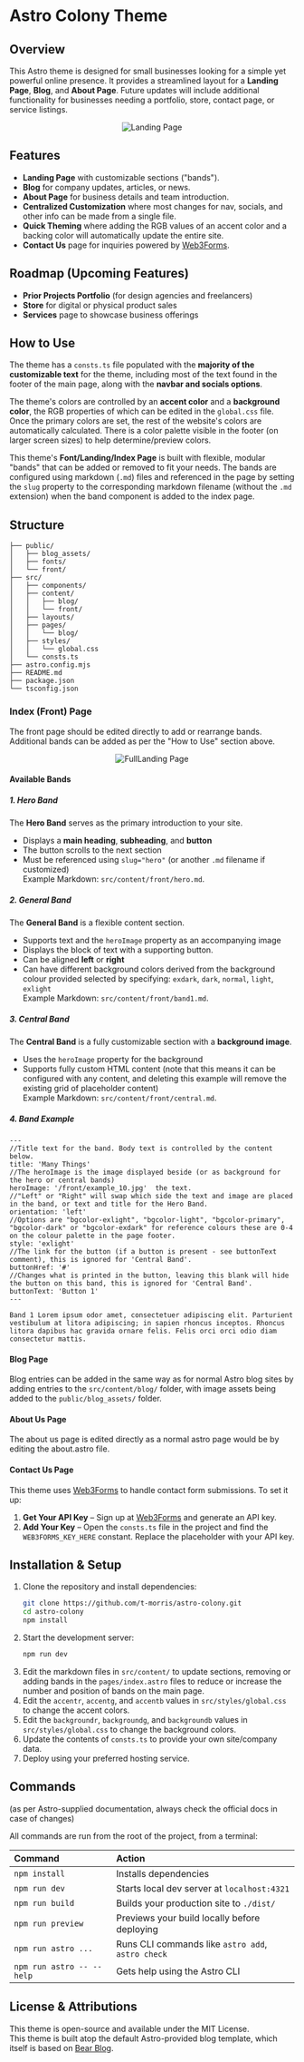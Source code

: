 # Astro Colony Theme

## Overview
This Astro theme is designed for small businesses looking for a simple yet powerful online presence. It provides a streamlined layout for a **Landing Page**, **Blog**, and **About Page**. Future updates will include additional functionality for businesses needing a portfolio, store, contact page, or service listings.

<p align="center">
  <img src="https://github.com/t-morris/astro-colony/raw/main/Landing.png?raw=true" alt="Landing Page"/>
</p>

## Features
- **Landing Page** with customizable sections ("bands").
- **Blog** for company updates, articles, or news.
- **About Page** for business details and team introduction.
- **Centralized Customization** where most changes for nav, socials, and other info can be made from a single file.
- **Quick Theming** where adding the RGB values of an accent color and a backing color will automatically update the entire site.
- **Contact Us** page for inquiries powered by [Web3Forms](https://web3forms.com/).

## Roadmap (Upcoming Features)
- **Prior Projects Portfolio** (for design agencies and freelancers)
- **Store** for digital or physical product sales
- **Services** page to showcase business offerings

## How to Use
The theme has a `consts.ts` file populated with the **majority of the customizable text** for the theme, including most of the text found in the footer of the main page, along with the **navbar and socials options**.

The theme's colors are controlled by an **accent color** and a **background color**, the RGB properties of which can be edited in the `global.css` file. Once the primary colors are set, the rest of the website's colors are automatically calculated. There is a color palette visible in the footer (on larger screen sizes) to help determine/preview colors.

This theme's **Font/Landing/Index Page** is built with flexible, modular "bands" that can be added or removed to fit your needs. The bands are configured using markdown (`.md`) files and referenced in the page by setting the `slug` property to the corresponding markdown filename (without the `.md` extension) when the band component is added to the index page.

## Structure

```text
├── public/
│   ├── blog_assets/
│   ├── fonts/
│   └── front/
├── src/
│   ├── components/
│   ├── content/
│   │   ├── blog/
│   │   └── front/
│   ├── layouts/
│   ├── pages/
│   │   └── blog/
│   ├── styles/
│   │   └── global.css
│   └── consts.ts
├── astro.config.mjs
├── README.md
├── package.json
└── tsconfig.json
```

### Index (Front) Page
The front page should be edited directly to add or rearrange bands. Additional bands can be added as per the "How to Use" section above.

<p align="center">
  <img src="https://github.com/t-morris/astro-colony/blob/main/LandingFull.png?raw=true" alt="FullLanding Page"/>
</p>

#### Available Bands

##### 1. Hero Band
The **Hero Band** serves as the primary introduction to your site.
- Displays a **main heading**, **subheading**, and **button**
- The button scrolls to the next section
- Must be referenced using `slug="hero"` (or another `.md` filename if customized)  
Example Markdown: `src/content/front/hero.md`.

##### 2. General Band
The **General Band** is a flexible content section.
- Supports text and the `heroImage` property as an accompanying image
- Displays the block of text with a supporting button.
- Can be aligned **left** or **right**
- Can have different background colors derived from the background colour provided selected by specifying: `exdark`, `dark`, `normal`, `light`, `exlight`  
Example Markdown: `src/content/front/band1.md`.

##### 3. Central Band
The **Central Band** is a fully customizable section with a **background image**.
- Uses the `heroImage` property for the background
- Supports fully custom HTML content (note that this means it can be configured with any content, and deleting this example will remove the existing grid of placeholder content)  
Example Markdown: `src/content/front/central.md`.

##### 4. Band Example

```text
---
//Title text for the band. Body text is controlled by the content below.
title: 'Many Things' 
//The heroImage is the image displayed beside (or as background for the hero or central bands)
heroImage: '/front/example_10.jpg'  the text.
//"Left" or "Right" will swap which side the text and image are placed in the band, or text and title for the Hero Band.
orientation: 'left' 
//Options are "bgcolor-exlight", "bgcolor-light", "bgcolor-primary", "bgcolor-dark" or "bgcolor-exdark" for reference colours these are 0-4 on the colour palette in the page footer.
style: 'exlight'
//The link for the button (if a button is present - see buttonText comment), this is ignored for 'Central Band'.
buttonHref: '#' 
//Changes what is printed in the button, leaving this blank will hide the button on this band, this is ignored for 'Central Band'.
buttonText: 'Button 1' 
---

Band 1 Lorem ipsum odor amet, consectetuer adipiscing elit. Parturient vestibulum at litora adipiscing; in sapien rhoncus inceptos. Rhoncus litora dapibus hac gravida ornare felis. Felis orci orci odio diam consectetur mattis. 
```


#### Blog Page
Blog entries can be added in the same way as for normal Astro blog sites by adding entries to the `src/content/blog/` folder, with image assets being added to the `public/blog_assets/` folder.

#### About Us Page

The about us page is edited directly as a normal astro page would be by editing the about.astro file.

#### Contact Us Page

This theme uses [Web3Forms](https://web3forms.com/) to handle contact form submissions. To set it up:
1. **Get Your API Key** – Sign up at [Web3Forms](https://web3forms.com/#start) and generate an API key.  
2. **Add Your Key** – Open the `consts.ts` file in the project and find the `WEB3FORMS_KEY_HERE` constant. Replace the placeholder with your API key.


## Installation & Setup
1. Clone the repository and install dependencies:
   ```sh
   git clone https://github.com/t-morris/astro-colony.git
   cd astro-colony
   npm install
   ```
2. Start the development server:
   ```sh
   npm run dev
   ```
3. Edit the markdown files in `src/content/` to update sections, removing or adding bands in the `pages/index.astro` files to reduce or increase the number and position of bands on the main page.
4. Edit the `accentr`, `accentg`, and `accentb` values in `src/styles/global.css` to change the accent colors.
5. Edit the `backgroundr`, `backgroundg`, and `backgroundb` values in `src/styles/global.css` to change the background colors.
6. Update the contents of `consts.ts` to provide your own site/company data.
7. Deploy using your preferred hosting service.

## Commands 
(as per Astro-supplied documentation, always check the official docs in case of changes)

All commands are run from the root of the project, from a terminal:

| Command                   | Action                                           |
| :------------------------ | :----------------------------------------------- |
| `npm install`             | Installs dependencies                            |
| `npm run dev`             | Starts local dev server at `localhost:4321`      |
| `npm run build`           | Builds your production site to `./dist/`         |
| `npm run preview`         | Previews your build locally before deploying     |
| `npm run astro ...`       | Runs CLI commands like `astro add`, `astro check` |
| `npm run astro -- --help` | Gets help using the Astro CLI                    |

## License & Attributions
This theme is open-source and available under the MIT License.  
This theme is built atop the default Astro-provided blog template, which itself is based on [Bear Blog](https://github.com/HermanMartinus/bearblog/).
